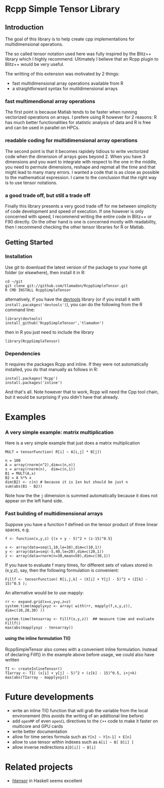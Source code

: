 Rcpp Simple Tensor Library
==========================

Introduction
------------

The goal of this library is to help create
cpp implementations for multidimensional 
operations. 

The so called tensor notation used here
was fully inspired by the Blitz++ library which I 
highly recommend. Ultimately I believe that an Rcpp
plugin to Blitz++ would be very useful.

The writting of this extension was motivated by 2 things:

 - fast multidimensional array operations available from R
 - a straightforward syntax for mutildimensional arrays

### fast multimendional array operations

The first point is because Matlab tends to be faster
when running vectorized operations on arrays. I prefere using R 
however for 2 reasons: R has much better functionalities for
statistic analysis of data and R is free and can be used 
in parallel on HPCs.

### readable coding for multidimensional array operations 

The second point is that it becomes rapidely tidious to 
write vectorized code when the dimension of arrays goes beyond 2.
When you have 3 dimensions and you want to integrate with respect
to the one in the middle, you need to permute dimensions, reshape and 
repmat all the time and that might lead to many many errors. I wanted
a code that is as close as possible to the mathematical expression. 
I came to the conclusion that the right way is to use tensor notations.

### a good trade off, but still a trade off

Finally this library presents a very good trade off for me
between simplicity of code development and speed 
of execution. If one however is only concerned with speed, 
I recommend writing the entire code in Blitz++ or F90 directly.
On the other hand is one is concerned mostly with readability, then I 
recommend checking the other tensor libraries for R or Matlab.

Getting Started
---------------

### Installation

Use git to download the latest version of the package to your home git folder (or elsewhere), then install it in R:

    cd ~/git
    git clone git://github.com/tlamadon/RcppSimpleTensor.git
    R CMD INSTALL RcppSimpleTensor

alternatively, if you have the [devtools](https://github.com/hadley/devtools) library (or if you install it with `install.pacakges('devtools')`), 
you can do the following from the R command line:

    library(devtools)
    install_github('RcppSimpleTensor','tlamadon')

then in R you just need to include the library

    library(RcppSimpleTensor)


### Dependencies

It requires the packages Rcpp and inline. If they were not automatically installed, you do that manually as follows in R:

    install.packages('Rcpp')
    install.packages('inline')

And that's all. Note however that to work, Rcpp will need the Cpp tool chain, but it would be surprising if you didn't have that already. 


Examples
===================

### A very simple example: matrix multiplication

Here is a very simple example that just does a matrix multiplication

    MULT = tensorFunction( R[i] ~ A[i,j] * B[j])

    n = 100
    A = array(rnorm(n^2),dim=c(n,n))
    x = array(rnorm(n),  dim=c(n,1))
    B1 = MULT(A,x)
    B2 = A %*% x
    dim(B2) <- c(n) # because it is 1xn but should be just n
    sum(abs(B1 - B2))

Note how the the `j` dimension is summed automatically because it does not appear
on the left hand side.

### Fast building of multidimensional arrays

Suppose you have a function f defined on the tensor product of three linear spaces, e.g. 

    f <- function(x,y,z) {(x + y - 5)^2 + (z-15)^0.5}

    x <- array(data=seq(1,10,le=10),dim=c(10,1))
    y <- array(data=seq(-5,40,le=20),dim=c(20,1))
    z <- array(data=rnorm(n=30,mean=50),dim=c(30,1))

If you have to evaluate f many times, for different sets of values stored in (x,y,z), say, then the following formulation is convenient:

    Fillf <- tensorFunction( R[i,j,k] ~ (X[i] + Y[j] - 5)^2 + (Z[k] - 15)^0.5 );

An alternative would be to use mapply:

    rr <- expand.grid(x=x,y=y,z=z)
    system.time(mapplyxyz <- array( with(rr, mapply(f,x,y,z)), dim=c(10,20,30) ))
    
    system.time(tensarray <- Fillf(x,y,z))  ## measure time and evaluate Fillf()
    max(abs(mapplyxyz - tensarray))

#### using the inline formulation TI()

RcppSimpleTensor also comes with a convenient inline formulation. Instead of declaring Fillf() in the example above before usage, we could also have written

    TI <- createInlineTensor()
    TIarray <- TI( (x[i] + y[j] - 5)^2 + (z[k] - 15)^0.5, i+j+k)
    max(abs(TIarray - mapplyxyz))


Future developments
===================

 - write an inline TI() function that will grab the variable from the local environement (this avoids the writing of an additional line before)
 - add `openMP` of even `openCL` directives to the `C++` code to make it faster on multicore and GPU cards
 - write better documentation
 - allow for time series formula such as `Y[n] ~ Y[n-1] + E[n]`
 - allow to use tensor within indexes such as `A[i] ~ B[ D[i] ]`
 - allow inverse redirections `A[D[i]] ~ B[i]`

Related projects
================

 - [htensor](https://github.com/AlbertoRuiz/hTensor) in Haskell seems excellent
 


